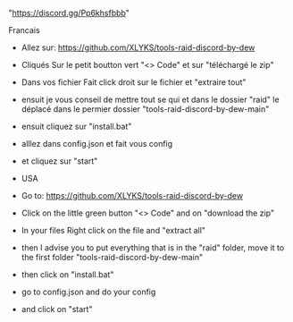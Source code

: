 "https://discord.gg/Pp6khsfbbb"

Francais
- Allez sur: https://github.com/XLYKS/tools-raid-discord-by-dew
- Cliqués Sur le petit boutton vert "<> Code" et sur "téléchargé le zip"
- Dans vos fichier Fait click droit sur le fichier et "extraire tout"
- ensuit je vous conseil de mettre tout se qui et dans le dossier "raid" le déplacé dans le permier dossier "tools-raid-discord-by-dew-main"
- ensuit cliquez sur "install.bat"
- alllez dans config.json et fait vous config
- et cliquez sur "start"

- USA
- Go to: https://github.com/XLYKS/tools-raid-discord-by-dew
- Click on the little green button "<> Code" and on "download the zip"
- In your files Right click on the file and "extract all"
- then I advise you to put everything that is in the "raid" folder, move it to the first folder "tools-raid-discord-by-dew-main"
- then click on "install.bat"
- go to config.json and do your config
- and click on "start"
